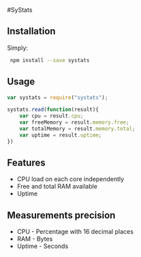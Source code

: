 #SyStats

## Installation

Simply:
```bash
 npm install --save systats
```
## Usage

```js
var systats = require("systats");

systats.read(function(result){
    var cpu = result.cpu;
    var freeMemory = result.memory.free;
    var totalMemory = result.memory.total;
    var uptime = result.uptime;
})
```

## Features

 * CPU load on each core independently
 * Free and total RAM available 
 * Uptime

## Measurements precision

 * CPU - Percentage with 16 decimal places
 * RAM - Bytes
 * Uptime - Seconds
